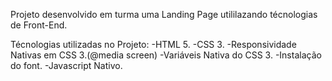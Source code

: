 Projeto desenvolvido em turma uma Landing Page utililazando técnologias de Front-End.

Técnologias utilizadas no Projeto:
-HTML 5. 
-CSS 3.
-Responsividade Nativas em CSS 3.(@media screen)
-Variáveis Nativa do CSS 3.
-Instalação do font.
-Javascript Nativo.
